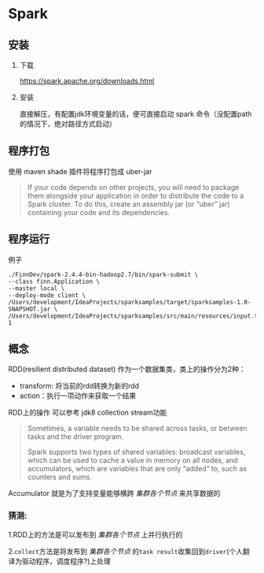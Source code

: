 # Spark

## 安装

1. 下载

   https://spark.apache.org/downloads.html
   
2. 安装

   直接解压，有配置jdk环境变量的话，便可直接启动 spark 命令（没配置path的情况下，绝对路径方式启动）

## 程序打包

使用 maven shade 插件将程序打包成 uber-jar

> If your code depends on other projects, you will need to package them alongside your application in order to distribute the code to a Spark cluster. To do this, create an assembly jar (or “uber” jar) containing your code and its dependencies.

## 程序运行

例子

````
./FinnDev/spark-2.4.4-bin-hadoop2.7/bin/spark-submit \
--class finn.Application \
--master local \
--deploy-mode client \
/Users/development/IdeaProjects/sparksamples/target/sparksamples-1.0-SNAPSHOT.jar \
/Users/development/IdeaProjects/sparksamples/src/main/resources/input.txt 1
````

## 概念

RDD(resilient distributed dataset) 作为一个数据集类，类上的操作分为2种：

- transform: 将当前的rdd转换为新的rdd
- action：执行一项动作来获取一个结果

RDD上的操作 可以参考 jdk8 collection stream功能

> Sometimes, a variable needs to be shared across tasks, or between tasks and the driver program.
>
> Spark supports two types of shared variables: broadcast variables, which can be used to cache a value in memory on all nodes, and accumulators, which are variables that are only “added” to, such as counters and sums.

Accumulator 就是为了支持变量能够横跨 *集群各个节点* 来共享数据的


### 猜测:

1.RDD上的方法是可以发布到 *集群各个节点* 上并行执行的

2.`collect`方法是将发布到 *集群各个节点* 的`task result`收集回到`driver`(个人翻译为驱动程序，调度程序?)上处理
